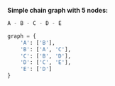 **Simple chain graph with 5 nodes:**

```py
A - B - C - D - E

graph = {
    'A': ['B'],
    'B': ['A', 'C'],
    'C': ['B', 'D'],
    'D': ['C', 'E'],
    'E': ['D']
}
```